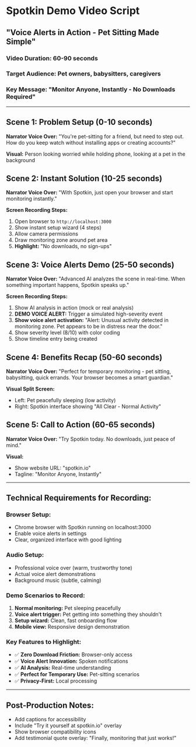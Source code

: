 # Spotkin Demo Video Script
## "Voice Alerts in Action - Pet Sitting Made Simple"

### **Video Duration:** 60-90 seconds
### **Target Audience:** Pet owners, babysitters, caregivers
### **Key Message:** "Monitor Anyone, Instantly - No Downloads Required"

---

## **Scene 1: Problem Setup (0-10 seconds)**
**Narrator Voice Over:** "You're pet-sitting for a friend, but need to step out. How do you keep watch without installing apps or creating accounts?"

**Visual:** Person looking worried while holding phone, looking at a pet in the background

## **Scene 2: Instant Solution (10-25 seconds)**
**Narrator Voice Over:** "With Spotkin, just open your browser and start monitoring instantly."

**Screen Recording Steps:**
1. Open browser to `http://localhost:3000`
2. Show instant setup wizard (4 steps)
3. Allow camera permissions
4. Draw monitoring zone around pet area
5. **Highlight:** "No downloads, no sign-ups"

## **Scene 3: Voice Alerts Demo (25-50 seconds)**
**Narrator Voice Over:** "Advanced AI analyzes the scene in real-time. When something important happens, Spotkin speaks up."

**Screen Recording Steps:**
1. Show AI analysis in action (mock or real analysis)
2. **DEMO VOICE ALERT:** Trigger a simulated high-severity event
3. **Show voice alert activation:** "Alert: Unusual activity detected in monitoring zone. Pet appears to be in distress near the door."
4. Show severity level (8/10) with color coding
5. Show timeline entry being created

## **Scene 4: Benefits Recap (50-60 seconds)**
**Narrator Voice Over:** "Perfect for temporary monitoring - pet sitting, babysitting, quick errands. Your browser becomes a smart guardian."

**Visual Split Screen:**
- Left: Pet peacefully sleeping (low activity)
- Right: Spotkin interface showing "All Clear - Normal Activity"

## **Scene 5: Call to Action (60-65 seconds)**
**Narrator Voice Over:** "Try Spotkin today. No downloads, just peace of mind."

**Visual:**
- Show website URL: "spotkin.io"
- Tagline: "Monitor Anyone, Instantly"

---

## **Technical Requirements for Recording:**

### **Browser Setup:**
- Chrome browser with Spotkin running on localhost:3000
- Enable voice alerts in settings
- Clear, organized interface with good lighting

### **Audio Setup:**
- Professional voice over (warm, trustworthy tone)
- Actual voice alert demonstrations
- Background music (subtle, calming)

### **Demo Scenarios to Record:**
1. **Normal monitoring:** Pet sleeping peacefully
2. **Voice alert trigger:** Pet getting into something they shouldn't
3. **Setup wizard:** Clean, fast onboarding flow
4. **Mobile view:** Responsive design demonstration

### **Key Features to Highlight:**
- ✅ **Zero Download Friction:** Browser-only access
- ✅ **Voice Alert Innovation:** Spoken notifications
- ✅ **AI Analysis:** Real-time understanding
- ✅ **Perfect for Temporary Use:** Pet-sitting scenarios
- ✅ **Privacy-First:** Local processing

---

## **Post-Production Notes:**
- Add captions for accessibility
- Include "Try it yourself at spotkin.io" overlay
- Show browser compatibility icons
- Add testimonial quote overlay: "Finally, monitoring that just works!"